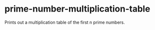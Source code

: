 prime-number-multiplication-table
=================================

Prints out a multiplication table of the  first n prime numbers.
